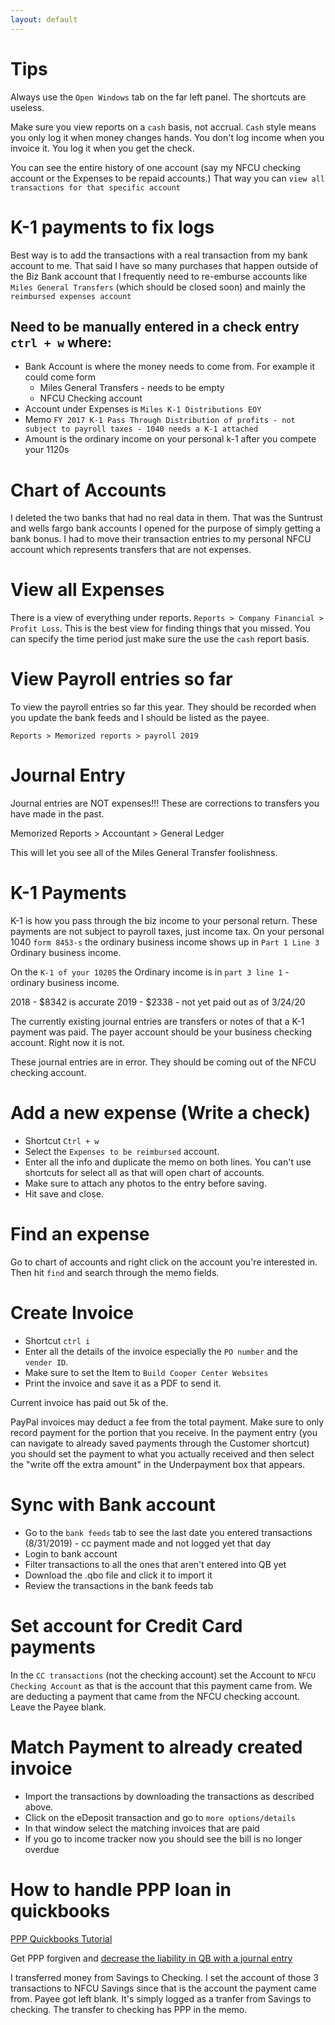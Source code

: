 ```yaml
---
layout: default
---
```


# Tips

Always use the `Open Windows` tab on the far left panel. The shortcuts are useless.

Make sure you view reports on a `cash` basis, not accrual. `Cash` style means you only log it when money changes hands. You don't log income when you invoice it. You log it when you get the check.  

You can see the entire history of one account (say my NFCU checking account or the Expenses to be repaid accounts.) That way you can `view all transactions for that specific account`

# K-1 payments to fix logs

Best way is to add the transactions with a real transaction from my bank account to me. That said I have so many purchases that happen outside of the Biz Bank account that I frequently need to re-emburse accounts like `Miles General Transfers` (which should be closed soon) and mainly the `reimbursed expenses account`


Need to be manually entered in a check entry `ctrl + w` where:
----

- Bank Account is where the money needs to come from. For example it could come form
  - Miles General Transfers - needs to be empty
  - NFCU Checking account
- Account under Expenses is `Miles K-1 Distributions EOY`
- Memo `FY 2017 K-1 Pass Through Distribution of profits - not subject to payroll taxes - 1040 needs a K-1 attached`
- Amount is the ordinary income on your personal k-1 after you compete your 1120s

# Chart of Accounts

I deleted the two banks that had no real data in them. That was the Suntrust and wells fargo bank accounts I opened for the purpose of simply getting a bank bonus. I had to move their transaction entries to my personal NFCU account which represents transfers that are not expenses.

# View all Expenses

There is a view of everything under reports. `Reports > Company Financial > Profit Loss`. This is the best view for finding things that you missed. You can specify the time period just make sure the use the `cash` report basis.

# View Payroll entries so far

To view the payroll entries so far this year. They should be recorded when you update the bank feeds and I should be listed as the payee.

`Reports > Memorized reports > payroll 2019`

# Journal Entry

Journal entries are NOT expenses!!! These are corrections to transfers you have made in the past.

Memorized Reports > Accountant > General Ledger

This will let you see all of the Miles General Transfer foolishness.

# K-1 Payments

 K-1 is how you pass through the biz income to your personal return. These payments are not subject to payroll taxes, just income tax.  On your personal 1040 `form 8453-s` the ordinary business income shows up in `Part 1 Line 3` Ordinary business income.

 On the `K-1 of your 1020S` the Ordinary income is in `part 3 line 1` - ordinary business income.

2018 - $8342 is accurate
2019 - $2338 - not yet paid out as of 3/24/20

The currently existing journal entries are transfers or notes of that a K-1 payment was paid. The payer account should be your business checking account. Right now it is not.

These journal entries are in error. They should be coming out of the NFCU checking account.


# Add a new expense (Write a check)

- Shortcut `Ctrl + w`
- Select the `Expenses to be reimbursed` account.
- Enter all the info and duplicate the memo on both lines. You can't use shortcuts for select all as that will open chart of accounts.
- Make sure to attach any photos to the entry before saving.
- Hit save and close.

# Find an expense

Go to chart of accounts and right click on the account you're interested in. Then hit `find` and search through the memo fields.

# Create Invoice

- Shortcut `ctrl i`
- Enter all the details of the invoice especially the `PO number` and the `vender ID`.
- Make sure to set the Item to `Build Cooper Center Websites`
- Print the invoice and save it as a PDF to send it.

Current invoice has paid out 5k of the.

PayPal invoices may deduct a fee from the total payment. Make sure to only record payment for the portion that you receive. In the payment entry (you can navigate to already saved payments through the Customer shortcut) you should set the payment to what you actually received and then select the "write off the extra amount" in the Underpayment box that appears.

# Sync with Bank account

- Go to the `bank feeds` tab to see the last date you entered transactions (8/31/2019) - cc payment made and not logged yet that day
- Login to bank account
- Filter transactions to all the ones that aren't entered into QB yet
- Download the .qbo file and click it to import it
- Review the transactions in the bank feeds tab

# Set account for Credit Card payments

In the `CC transactions` (not the checking account) set the Account to `NFCU Checking Account` as that is the account that this payment came from. We are deducting a payment that came from the NFCU checking account. Leave the Payee blank.

# Match Payment to already created invoice

- Import the transactions by downloading the transactions as described above.
- Click on the eDeposit transaction and go to `more options/details`
- In that window select the matching invoices that are paid
- If you go to income tracker now you should see the bill is no longer overdue

# How to handle PPP loan in quickbooks

[PPP Quickbooks Tutorial](https://quickbooks.intuit.com/learn-support/en-us/banking/how-do-i-enter-the-ppp-loan-into-my-deposit/00/542685)

Get PPP forgiven and [decrease the liability in QB with a journal entry](https://www.youtube.com/watch?v=2eTJBceecuM)

I transferred money from Savings to Checking. I set the account of those 3 transactions to NFCU Savings since that is the account the payment came from. Payee got left blank. It's simply logged as a tranfer from Savings to checking. The transfer to checking has PPP in the memo.
